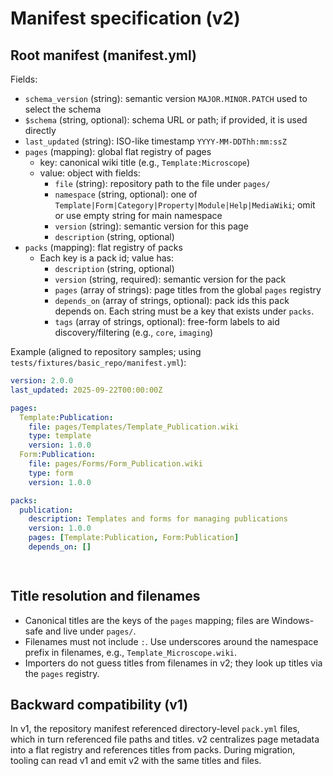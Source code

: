 ﻿# Manifest specification (v2)

## Root manifest (manifest.yml)

Fields:

- `schema_version` (string): semantic version `MAJOR.MINOR.PATCH` used to select the schema
- `$schema` (string, optional): schema URL or path; if provided, it is used directly
- `last_updated` (string): ISO-like timestamp `YYYY-MM-DDThh:mm:ssZ`
- `pages` (mapping): global flat registry of pages
  - key: canonical wiki title (e.g., `Template:Microscope`)
  - value: object with fields:
    - `file` (string): repository path to the file under `pages/`
    - `namespace` (string, optional): one of `Template|Form|Category|Property|Module|Help|MediaWiki`; omit or use empty string for main namespace
    - `version` (string): semantic version for this page
    - `description` (string, optional)
- `packs` (mapping): flat registry of packs
  - Each key is a pack id; value has:
    - `description` (string, optional)
    - `version` (string, required): semantic version for the pack
    - `pages` (array of strings): page titles from the global `pages` registry
    - `depends_on` (array of strings, optional): pack ids this pack depends on. Each string must be a key that exists under `packs`.
    - `tags` (array of strings, optional): free-form labels to aid discovery/filtering (e.g., `core`, `imaging`)
 

Example (aligned to repository samples; using `tests/fixtures/basic_repo/manifest.yml`):

```yaml
version: 2.0.0
last_updated: 2025-09-22T00:00:00Z

pages:
  Template:Publication:
    file: pages/Templates/Template_Publication.wiki
    type: template
    version: 1.0.0
  Form:Publication:
    file: pages/Forms/Form_Publication.wiki
    type: form
    version: 1.0.0

packs:
  publication:
    description: Templates and forms for managing publications
    version: 1.0.0
    pages: [Template:Publication, Form:Publication]
    depends_on: []

 
```

## Title resolution and filenames

- Canonical titles are the keys of the `pages` mapping; files are Windows-safe and live under `pages/`.
- Filenames must not include `:`. Use underscores around the namespace prefix in filenames, e.g., `Template_Microscope.wiki`.
- Importers do not guess titles from filenames in v2; they look up titles via the `pages` registry.

## Backward compatibility (v1)

In v1, the repository manifest referenced directory-level `pack.yml` files, which in turn referenced file paths and titles. v2 centralizes page metadata into a flat registry and references titles from packs. During migration, tooling can read v1 and emit v2 with the same titles and files.
